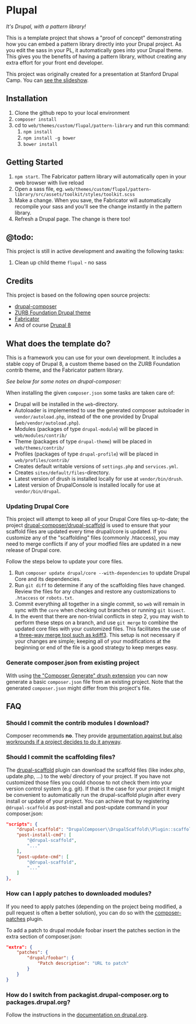 # Plupal
_It's Drupal, with a pattern library!_

This is a template project that shows a "proof of concept" demonstrating how you can embed a pattern library directly into your Drupal project.  As you edit the sass in your PL, it automatically goes into your Drupal theme.  This gives you the benefits of having a pattern library, without creating any extra effort for your front end developer.

This project was originally created for a presentation at Stanford Drupal Camp.  You can [see the slideshow](https://docs.google.com/presentation/d/1Q8PTdIV2MfNWbgIPI4FaosAbxnquHTyOQFdSNt_g5hc/edit?usp=sharing).

## Installation
1. Clone the github repo to your local environment
1. `composer install`
1. cd to `web/themes/custom/flupal/pattern-library` and run this command:
    1. `npm install`
    1. `npm install -g bower`
    1. `bower install`
    
## Getting Started
1. `npm start`.  The Fabricator pattern library will automatically open in your web browser with live reload
1. Open a sass file, eg. `web/themes/custom/flupal/pattern-library/src/assets/toolkit/styles/toolkit.scss`
1. Make a change.  When you save, the Fabricator will automatically recompile your sass and you'll see the change instantly in the pattern library.
1. Refresh a Drupal page.  The change is there too!
    
## @todo:
This project is still in active development and awaiting the following tasks:
1. Clean up child theme `flupal` - no sass

## Credits
This project is based on the following open source projects:
* [drupal-composer](https://github.com/drupal-composer/drupal-project)
* [ZURB Foundation Drupal theme](https://www.drupal.org/project/zurb_foundation)
* [Fabricator](https://fbrctr.github.io/)
* And of course [Drupal 8](http://drupal.org)

## What does the template do?

This is a framework you can use for your own development.  It includes a stable copy of Drupal 8, a custom theme based on the ZURB Foundation contrib theme, and the Fabricator pattern library.

_See below for some notes on drupal-composer:_

When installing the given `composer.json` some tasks are taken care of:

* Drupal will be installed in the `web`-directory.
* Autoloader is implemented to use the generated composer autoloader in `vendor/autoload.php`,
  instead of the one provided by Drupal (`web/vendor/autoload.php`).
* Modules (packages of type `drupal-module`) will be placed in `web/modules/contrib/`
* Theme (packages of type `drupal-theme`) will be placed in `web/themes/contrib/`
* Profiles (packages of type `drupal-profile`) will be placed in `web/profiles/contrib/`
* Creates default writable versions of `settings.php` and `services.yml`.
* Creates `sites/default/files`-directory.
* Latest version of drush is installed locally for use at `vendor/bin/drush`.
* Latest version of DrupalConsole is installed locally for use at `vendor/bin/drupal`.

### Updating Drupal Core

This project will attempt to keep all of your Drupal Core files up-to-date; the 
project [drupal-composer/drupal-scaffold](https://github.com/drupal-composer/drupal-scaffold) 
is used to ensure that your scaffold files are updated every time drupal/core is 
updated. If you customize any of the "scaffolding" files (commonly .htaccess), 
you may need to merge conflicts if any of your modfied files are updated in a 
new release of Drupal core.

Follow the steps below to update your core files.

1. Run `composer update drupal/core --with-dependencies` to update Drupal Core and its dependencies.
1. Run `git diff` to determine if any of the scaffolding files have changed. 
   Review the files for any changes and restore any customizations to 
  `.htaccess` or `robots.txt`.
1. Commit everything all together in a single commit, so `web` will remain in
   sync with the `core` when checking out branches or running `git bisect`.
1. In the event that there are non-trivial conflicts in step 2, you may wish 
   to perform these steps on a branch, and use `git merge` to combine the 
   updated core files with your customized files. This facilitates the use 
   of a [three-way merge tool such as kdiff3](http://www.gitshah.com/2010/12/how-to-setup-kdiff-as-diff-tool-for-git.html). This setup is not necessary if your changes are simple; 
   keeping all of your modifications at the beginning or end of the file is a 
   good strategy to keep merges easy.

### Generate composer.json from existing project

With using [the "Composer Generate" drush extension](https://www.drupal.org/project/composer_generate)
you can now generate a basic `composer.json` file from an existing project. Note
that the generated `composer.json` might differ from this project's file.


## FAQ

### Should I commit the contrib modules I download?

Composer recommends **no**. They provide [argumentation against but also 
workrounds if a project decides to do it anyway](https://getcomposer.org/doc/faqs/should-i-commit-the-dependencies-in-my-vendor-directory.md).

### Should I commit the scaffolding files?

The [drupal-scaffold](https://github.com/drupal-composer/drupal-scaffold) plugin can download the scaffold files (like
index.php, update.php, …) to the web/ directory of your project. If you have not customized those files you could choose
to not check them into your version control system (e.g. git). If that is the case for your project it might be
convenient to automatically run the drupal-scaffold plugin after every install or update of your project. You can
achieve that by registering `@drupal-scaffold` as post-install and post-update command in your composer.json:

```json
"scripts": {
    "drupal-scaffold": "DrupalComposer\\DrupalScaffold\\Plugin::scaffold",
    "post-install-cmd": [
        "@drupal-scaffold",
        "..."
    ],
    "post-update-cmd": [
        "@drupal-scaffold",
        "..."
    ]
},
```
### How can I apply patches to downloaded modules?

If you need to apply patches (depending on the project being modified, a pull 
request is often a better solution), you can do so with the 
[composer-patches](https://github.com/cweagans/composer-patches) plugin.

To add a patch to drupal module foobar insert the patches section in the extra 
section of composer.json:
```json
"extra": {
    "patches": {
        "drupal/foobar": {
            "Patch description": "URL to patch"
        }
    }
}
```
### How do I switch from packagist.drupal-composer.org to packages.drupal.org?

Follow the instructions in the [documentation on drupal.org](https://www.drupal.org/docs/develop/using-composer/using-packagesdrupalorg).
